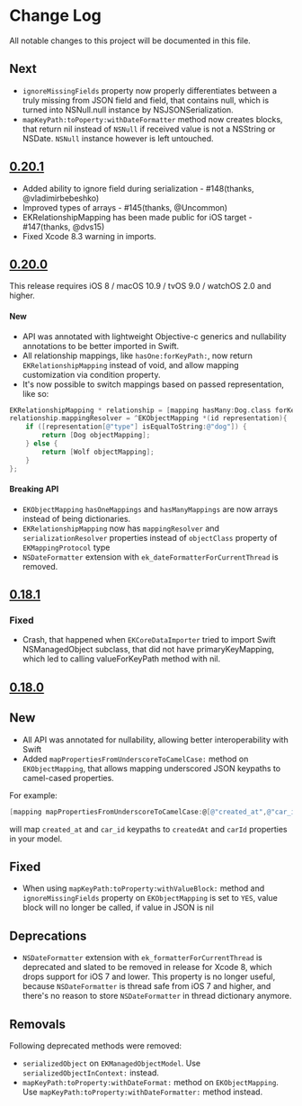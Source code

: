 # Change Log
All notable changes to this project will be documented in this file.

## Next

* `ignoreMissingFields` property now properly differentiates between a truly missing from JSON field and field, that contains null, which is turned into NSNull.null instance by NSJSONSerialization.
* `mapKeyPath:toPoperty:withDateFormatter` method now creates blocks, that return nil instead of `NSNull` if received value is not a NSString or NSDate. `NSNull` instance however is left untouched.

## [0.20.1](https://github.com/lucasmedeirosleite/EasyMapping/releases/tag/0.20.1)

* Added ability to ignore field during serialization - #148(thanks, @vladimirbebeshko)
* Improved types of arrays - #145(thanks, @Uncommon)
* EKRelationshipMapping has been made public for iOS target - #147(thanks, @dvs15)
* Fixed Xcode 8.3 warning in imports.

## [0.20.0](https://github.com/lucasmedeirosleite/EasyMapping/releases/tag/0.20.0)

This release requires iOS 8 / macOS 10.9 / tvOS 9.0 / watchOS 2.0 and higher.

#### New

* API was annotated with lightweight Objective-c generics and nullability annotations to be better imported in Swift.
* All relationship mappings, like `hasOne:forKeyPath:`, now return `EKRelationshipMapping` instead of void, and allow mapping customization via condition property.
* It's now possible to switch mappings based on passed representation, like so:

```objective-c
EKRelationshipMapping * relationship = [mapping hasMany:Dog.class forKeyPath:@"animals" forProperty:@"pets"];
relationship.mappingResolver = ^EKObjectMapping *(id representation){
    if ([representation[@"type"] isEqualToString:@"dog"]) {
        return [Dog objectMapping];
    } else {
        return [Wolf objectMapping];
    }
};
```

#### Breaking API

* `EKObjectMapping` `hasOneMappings` and `hasManyMappings` are now arrays instead of being dictionaries.
* `EKRelationshipMapping` now has  `mappingResolver` and `serializationResolver` properties instead of `objectClass` property of `EKMappingProtocol` type
* `NSDateFormatter` extension with `ek_dateFormatterForCurrentThread` is removed.

## [0.18.1](https://github.com/lucasmedeirosleite/EasyMapping/releases/tag/0.18.1)

### Fixed

* Crash, that happened when `EKCoreDataImporter` tried to import Swift NSManagedObject subclass, that did not have primaryKeyMapping, which led to calling valueForKeyPath method with nil.

## [0.18.0](https://github.com/lucasmedeirosleite/EasyMapping/releases/tag/0.18.0)

## New

* All API was annotated for nullability, allowing better interoperability with Swift
* Added `mapPropertiesFromUnderscoreToCamelCase:` method on `EKObjectMapping`, that allows mapping underscored JSON keypaths to camel-cased properties.

For example:

```objectivec
[mapping mapPropertiesFromUnderscoreToCamelCase:@[@"created_at",@"car_id"]];
```

will map `created_at` and `car_id` keypaths to `createdAt` and `carId` properties in your model.

## Fixed

* When using `mapKeyPath:toProperty:withValueBlock:` method and `ignoreMissingFields` property on `EKObjectMapping` is set to `YES`, value block will no longer be called, if value in JSON is nil

## Deprecations

* `NSDateFormatter` extension with `ek_formatterForCurrentThread` is deprecated and slated to be removed in release for Xcode 8, which drops support for iOS 7 and lower. This property is no longer useful, because `NSDateFormatter` is thread safe from iOS 7 and higher, and there's no reason to store `NSDateFormatter` in thread dictionary anymore.

## Removals

Following deprecated methods were removed:

* `serializedObject` on `EKManagedObjectModel`. Use `serializedObjectInContext:` instead.
* `mapKeyPath:toProperty:withDateFormat:` method on `EKObjectMapping`. Use `mapKeyPath:toProperty:withDateFormatter:` method instead.
